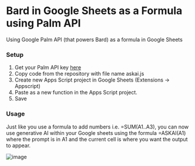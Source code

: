 # Bard in Google Sheets as a Formula using Palm API
Using Google Palm API (that powers Bard) as a formula in Google Sheets

### Setup
1. Get your Palm API key [here](https://developers.generativeai.google/tutorials/setup)
2. Copy code from the repository with file name askai.js
3. Create new Apps Script project in Google Sheets (Extensions -> Appscript)
4. Paste as a new function in the Apps Script project.
5. Save

### Usage
Just like you use a formula to add numbers i.e. =SUM(A1..A3), you can now use generative AI within your Google sheets using the formula =ASKAI(A1) where the prompt is in A1 and the current cell is where you want the output to appear. 

![image](https://github.com/rahul101001000/bard-in-googlesheets/assets/63799217/49e3c056-96fb-46e1-badf-0a77017034e7)
